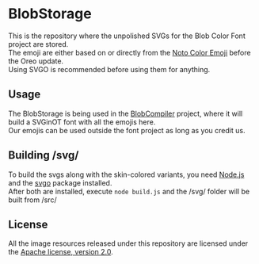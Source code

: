 # BlobStorage
This is the repository where the unpolished SVGs for the Blob Color Font project are stored.<br>
The emoji are either based on or directly from the [Noto Color Emoji](https://github.com/googlei18n/noto-emoji/) before the Oreo update.<br>
Using SVGO is recommended before using them for anything.<br>

## Usage
The BlobStorage is being used in the [BlobCompiler](https://github.com/blobcolorfont/BlobCompiler/) project, where it will build a SVGinOT font with all the emojis here.<br>
Our emojis can be used outside the font project as long as you credit us.

## Building /svg/
To build the svgs along with the skin-colored variants, you need [Node.js](https://nodejs.org/en/) and the [svgo](https://www.npmjs.com/package/svgo) package installed.<br>
After both are installed, execute ``node build.js`` and the /svg/ folder will be built from /src/

## License
All the image resources released under this repository are licensed under the [Apache license, version 2.0](./LICENSE).